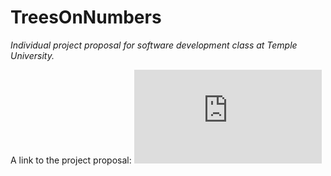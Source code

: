 # TreesOnNumbers
_Individual project proposal for software development class at Temple University._

A link to the project proposal: ![Karim_TreesOnNumbers](https://github.com/Kimo-s/TreesOnNumbers/blob/master/Karim_TreesOnNumbers.md)
